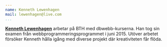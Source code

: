 ```yaml
---
name: Kenneth Lewenhagen
mail: lewenhagen@live.com
...
```

<a href=https://plus.google.com/+KennethLewenhagen1 rel=author><strong>Kenneth Lewenhagen</strong></a> arbetar på BTH med dbwebb-kurserna. Han tog sin examen från webbprogrammeringsprogrammet i juni 2015. Utöver arbetet försöker Kenneth hålla igång med diverse projekt där kreativiteten får flöda.
